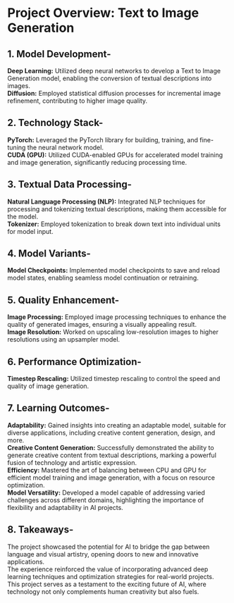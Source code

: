# Project Overview: Text to Image Generation


## 1. Model Development- <br>
 **Deep Learning:** Utilized deep neural networks to develop a Text to Image Generation model, enabling the conversion of textual descriptions into images.<br>
 **Diffusion:** Employed statistical diffusion processes for incremental image refinement, contributing to higher image quality.<br>

## 2. Technology Stack- <br>
 **PyTorch:** Leveraged the PyTorch library for building, training, and fine-tuning the neural network model.<br>
 **CUDA (GPU):** Utilized CUDA-enabled GPUs for accelerated model training and image generation, significantly reducing processing time.<br>

## 3. Textual Data Processing- <br>
 **Natural Language Processing (NLP):** Integrated NLP techniques for processing and tokenizing textual descriptions, making them accessible for the model.<br>
 **Tokenizer:** Employed tokenization to break down text into individual units for model input.<br>

## 4. Model Variants- <br>
 **Model Checkpoints:** Implemented model checkpoints to save and reload model states, enabling seamless model continuation or retraining.<br>

## 5. Quality Enhancement- <br>
 **Image Processing:** Employed image processing techniques to enhance the quality of generated images, ensuring a visually appealing result.<br>
 **Image Resolution:** Worked on upscaling low-resolution images to higher resolutions using an upsampler model.<br>

## 6. Performance Optimization- <br>
 **Timestep Rescaling:** Utilized timestep rescaling to control the speed and quality of image generation.<br>

## 7. Learning Outcomes- <br>
 **Adaptability:** Gained insights into creating an adaptable model, suitable for diverse applications, including creative content generation, design, and more.<br>
 **Creative Content Generation:** Successfully demonstrated the ability to generate creative content from textual descriptions, marking a powerful fusion of technology and artistic expression.<br>
 **Efficiency:** Mastered the art of balancing between CPU and GPU for efficient model training and image generation, with a focus on resource optimization.<br>
 **Model Versatility:** Developed a model capable of addressing varied challenges across different domains, highlighting the importance of flexibility and adaptability in AI projects.<br>

## 8. Takeaways- <br>
The project showcased the potential for AI to bridge the gap between language and visual artistry, opening doors to new and innovative applications.<br>
The experience reinforced the value of incorporating advanced deep learning techniques and optimization strategies for real-world projects.<br>
This project serves as a testament to the exciting future of AI, where technology not only complements human creativity but also fuels.<br>
